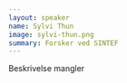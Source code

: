 ```yaml
---
layout: speaker
name: Sylvi Thun
image: sylvi-thun.png
summary: Forsker ved SINTEF
---
```

Beskrivelse mangler